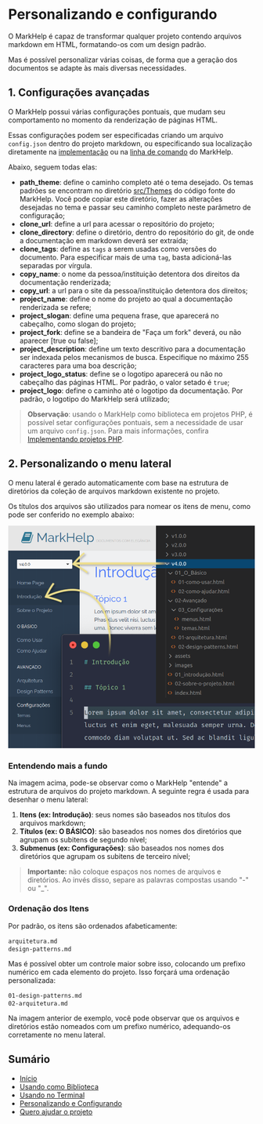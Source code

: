 # Personalizando e configurando

O MarkHelp é capaz de transformar qualquer projeto contendo arquivos markdown em HTML, formatando-os com um design padrão. 

Mas é possível personalizar várias coisas, de forma que a geração dos documentos se adapte às mais diversas necessidades.

## 1. Configurações avançadas

O MarkHelp possui várias configurações pontuais, que mudam seu comportamento no momento da renderização de páginas HTML.

Essas configurações podem ser especificadas criando um arquivo `config.json` dentro do projeto markdown, ou especificando sua localização diretamente na [implementação](utilizar-como-biblioteca.md) ou na [linha de comando](utilizar-no-terminal.md) do MarkHelp. 

Abaixo, seguem todas elas:

* **path_theme**: define o caminho completo até o tema desejado. Os temas padrões se encontram no diretório [src/Themes](https://github.com/ricardopedias/markhelp/tree/master/src/Themes/) do código fonte do MarkHelp. Você pode copiar este diretório, fazer as alterações desejadas no tema e passar seu caminho completo neste parâmetro de configuração;
* **clone_url**: define a url para acessar o repositório do projeto;
* **clone_directory**: define o diretório, dentro do repositório do git, de onde a documentação em markdown deverá ser extraída;
* **clone_tags**: define as `tags` a serem usadas como versões do documento. Para especificar mais de uma `tag`, basta adicioná-las separadas por vírgula.
* **copy_name**: o nome da pessoa/instituição detentora dos direitos da documentação renderizada;
* **copy_url**: a url para o site da pessoa/instituição detentora dos direitos;
* **project_name**: define o nome do projeto ao qual a documentação renderizada se refere;
* **project_slogan**: define uma pequena frase, que aparecerá no cabeçalho, como slogan do projeto;
* **project_fork**: define se a bandeira de "Faça um fork" deverá, ou não aparecer [true ou false]; 
* **project_description**: define um texto descritivo para a documentação ser indexada pelos mecanismos de busca. Especifique no máximo 255 caracteres para uma boa descrição;
* **project_logo_status**: define se o logotipo aparecerá ou não no cabeçalho das páginas HTML. Por padrão, o valor setado é `true`;
* **project_logo**: define o caminho até o logotipo da documentação. Por padrão, o logotipo do MarkHelp será utilizado;

> **Observação**: usando o MarkHelp como biblioteca em projetos PHP, é possível setar configurações pontuais, sem a necessidade de usar um arquivo `config.json`. Para mais informações, confira [Implementando projetos PHP](utilizar-como-biblioteca.md).

## 2. Personalizando o menu lateral

O menu lateral é gerado automaticamente com base na estrutura de diretórios da coleção de arquivos markdown existente no projeto.

Os títulos dos arquivos são utilizados para nomear os itens de menu, como pode ser conferido no exemplo abaixo:

![Menu Lateral](images/menu-lateral.png)

### Entendendo mais a fundo

Na imagem acima, pode-se observar como o MarkHelp "entende" a estrutura de arquivos do projeto markdown. A seguinte regra é usada para desenhar o menu lateral:

1. **Itens (ex: Introdução)**: seus nomes são baseados nos títulos dos arquivos markdown;
2. **Títulos (ex: O BÁSICO)**: são baseados nos nomes dos diretórios que agrupam os subitens de segundo nível;
3. **Submenus (ex: Configurações)**: são baseados nos nomes dos diretórios que agrupam os subitens de terceiro nível;

> **Importante:** não coloque espaços nos nomes de arquivos e diretórios. Ao invés disso, separe as palavras compostas usando "-" ou "_".

### Ordenação dos Itens

Por padrão, os itens são ordenados afabeticamente:

```
arquitetura.md
design-patterns.md
```

Mas é possível obter um controle maior sobre isso, colocando um prefixo numérico em cada elemento do projeto. Isso forçará uma ordenação personalizada:

```
01-design-patterns.md
02-arquitetura.md
```

Na imagem anterior de exemplo, você pode observar que os arquivos e diretórios estão nomeados com um prefixo numérico, adequando-os corretamente no menu lateral.

## Sumário

-   [Início](index.md)
-   [Usando como Biblioteca](utilizar-como-biblioteca.md)
-   [Usando no Terminal](utilizar-no-terminal.md)
-   [Personalizando e Configurando](configuracoes.md)
-   [Quero ajudar o projeto](como-ajudar.md)
